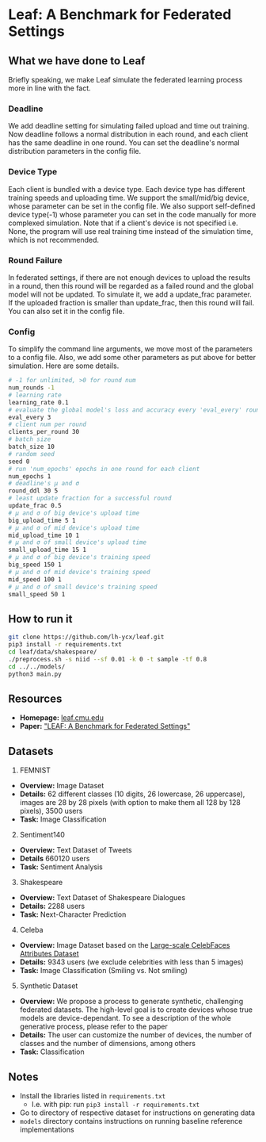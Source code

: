 # Leaf: A Benchmark for Federated Settings

## What we have done to Leaf

Briefly speaking, we make Leaf simulate the federated learning process more in line with the fact. 

### Deadline

We add deadline setting for simulating failed upload and time out training. Now deadline follows a normal distribution in each round, and each client has the same deadline in one round. You can set the deadline's normal distribution parameters in the config file.

### Device Type

Each client is bundled with a device type. Each device type has different training speeds and uploading time. We support the small/mid/big device, whose parameter can be set in the config file. We also support self-defined device type(-1) whose parameter you can set in the code manually for more complexed simulation. Note that if a client's device is not specified i.e. None, the program will use real training time instead of the simulation time, which is not recommended.

### Round Failure

In federated settings, if there are not enough devices to upload the results in a round, then this round will be regarded as a failed round and the global model will not be updated. To simulate it, we add a update_frac parameter. If the uploaded fraction is smaller than update_frac, then this round will fail. You can also set it in the config file.

### Config

To simplify the command line arguments, we move most of the parameters to a config file. Also, we add some other parameters as put above for better simulation. Here are some details.

```bash
# -1 for unlimited, >0 for round num
num_rounds -1
# learning rate
learning_rate 0.1
# evaluate the global model's loss and accuracy every 'eval_every' round
eval_every 3
# client num per round
clients_per_round 30
# batch size
batch_size 10
# random seed
seed 0
# run 'num_epochs' epochs in one round for each client
num_epochs 1
# deadline's μ and σ
round_ddl 30 5
# least update fraction for a successful round
update_frac 0.5
# μ and σ of big device's upload time
big_upload_time 5 1
# μ and σ of mid device's upload time
mid_upload_time 10 1
# μ and σ of small device's upload time
small_upload_time 15 1
# μ and σ of big device's training speed
big_speed 150 1
# μ and σ of mid device's training speed
mid_speed 100 1
# μ and σ of small device's training speed
small_speed 50 1
```

## How to run it

```bash
git clone https://github.com/lh-ycx/leaf.git
pip3 install -r requirements.txt
cd leaf/data/shakespeare/
./preprocess.sh -s niid --sf 0.01 -k 0 -t sample -tf 0.8
cd ../../models/
python3 main.py
```

## Resources

  * **Homepage:** [leaf.cmu.edu](https://leaf.cmu.edu)
  * **Paper:** ["LEAF: A Benchmark for Federated Settings"](https://arxiv.org/abs/1812.01097)

## Datasets

1. FEMNIST

  * **Overview:** Image Dataset
  * **Details:** 62 different classes (10 digits, 26 lowercase, 26 uppercase), images are 28 by 28 pixels (with option to make them all 128 by 128 pixels), 3500 users
  * **Task:** Image Classification

2. Sentiment140

  * **Overview:** Text Dataset of Tweets
  * **Details** 660120 users
  * **Task:** Sentiment Analysis

3. Shakespeare

  * **Overview:** Text Dataset of Shakespeare Dialogues
  * **Details:** 2288 users
  * **Task:** Next-Character Prediction

4. Celeba

  * **Overview:** Image Dataset based on the [Large-scale CelebFaces Attributes Dataset](http://mmlab.ie.cuhk.edu.hk/projects/CelebA.html)
  * **Details:** 9343 users (we exclude celebrities with less than 5 images)
  * **Task:** Image Classification (Smiling vs. Not smiling)

5. Synthetic Dataset

  * **Overview:** We propose a process to generate synthetic, challenging federated datasets. The high-level goal is to create devices whose true models are device-dependant. To see a description of the whole generative process, please refer to the paper
  * **Details:** The user can customize the number of devices, the number of classes and the number of dimensions, among others
  * **Task:** Classification

## Notes

- Install the libraries listed in ```requirements.txt```
    - I.e. with pip: run ```pip3 install -r requirements.txt```
- Go to directory of respective dataset for instructions on generating data
- ```models``` directory contains instructions on running baseline reference implementations
